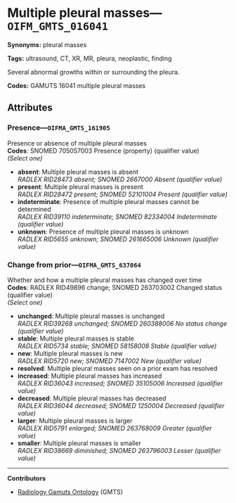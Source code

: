 # Multiple pleural masses—`OIFM_GMTS_016041`

**Synonyms:** pleural masses

**Tags:** ultrasound, CT, XR, MR, pleura, neoplastic, finding

Several abnormal growths within or surrounding the pleura.

**Codes:** GAMUTS 16041 multiple pleural masses

## Attributes

### Presence—`OIFMA_GMTS_161905`

Presence or absence of multiple pleural masses  
**Codes**: SNOMED 705057003 Presence (property) (qualifier value)  
*(Select one)*

- **absent**: Multiple pleural masses is absent  
_RADLEX RID28473 absent; SNOMED 2667000 Absent (qualifier value)_
- **present**: Multiple pleural masses is present  
_RADLEX RID28472 present; SNOMED 52101004 Present (qualifier value)_
- **indeterminate**: Presence of multiple pleural masses cannot be determined  
_RADLEX RID39110 indeterminate; SNOMED 82334004 Indeterminate (qualifier value)_
- **unknown**: Presence of multiple pleural masses is unknown  
_RADLEX RID5655 unknown; SNOMED 261665006 Unknown (qualifier value)_

### Change from prior—`OIFMA_GMTS_637064`

Whether and how a multiple pleural masses has changed over time  
**Codes**: RADLEX RID49896 change; SNOMED 263703002 Changed status (qualifier value)  
*(Select one)*

- **unchanged**: Multiple pleural masses is unchanged  
_RADLEX RID39268 unchanged; SNOMED 260388006 No status change (qualifier value)_
- **stable**: Multiple pleural masses is stable  
_RADLEX RID5734 stable; SNOMED 58158008 Stable (qualifier value)_
- **new**: Multiple pleural masses is new  
_RADLEX RID5720 new; SNOMED 7147002 New (qualifier value)_
- **resolved**: Multiple pleural masses seen on a prior exam has resolved  
- **increased**: Multiple pleural masses has increased  
_RADLEX RID36043 increased; SNOMED 35105006 Increased (qualifier value)_
- **decreased**: Multiple pleural masses has decreased  
_RADLEX RID36044 decreased; SNOMED 1250004 Decreased (qualifier value)_
- **larger**: Multiple pleural masses is larger  
_RADLEX RID5791 enlarged; SNOMED 263768009 Greater (qualifier value)_
- **smaller**: Multiple pleural masses is smaller  
_RADLEX RID38669 diminished; SNOMED 263796003 Lesser (qualifier value)_

---

**Contributors**

- [Radiology Gamuts Ontology](https://gamuts.net/) (GMTS)
